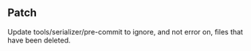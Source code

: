 ## Patch
Update tools/serializer/pre-commit to ignore, and not error on, files that have been deleted.
